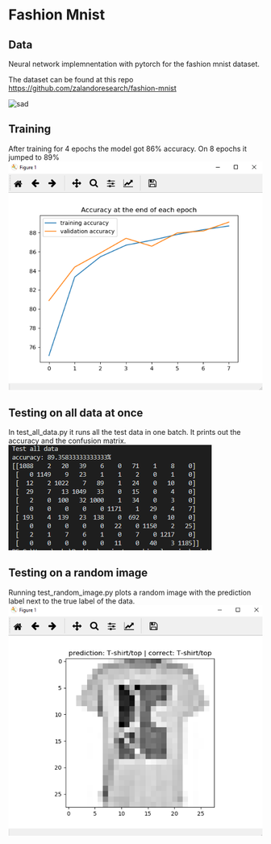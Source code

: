 # Fashion Mnist

## Data
Neural network implemnentation with pytorch for the fashion mnist dataset.

The dataset can be found at this repo https://github.com/zalandoresearch/fashion-mnist

![sad](https://raw.githubusercontent.com/zalandoresearch/fashion-mnist/master/doc/img/fashion-mnist-sprite.png)


## Training
After training for 4 epochs the model got 86% accuracy. On 8 epochs it jumped to 89%
![Training accuracy](/images/train_accuracy.png "training accuracy over time")




## Testing on all data at once
In test_all_data.py it runs all the test data in one batch.
It prints out the accuracy and the confusion matrix.
![confusion matrix](/images/Confusion_matrix.png "Confusion Matrix")




## Testing on a random image
Running test_random_image.py plots a random image with the prediction label next to the true label of the data.
![random prediction](/images/random_prediction.png "Random prediction")


